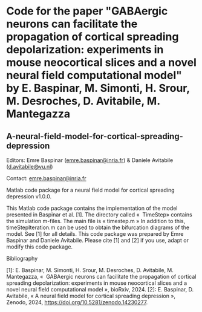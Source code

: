 # Code for the paper "GABAergic neurons can facilitate the propagation of cortical spreading depolarization: experiments in mouse neocortical slices and a novel neural field computational model" by E. Baspinar, M. Simonti, H. Srour, M. Desroches, D. Avitabile, M. Mantegazza 


## A-neural-field-model-for-cortical-spreading-depression

Editors: Emre Baspinar (emre.baspinar@inria.fr) & Daniele Avitabile (d.avitabile@vu.nl)

Contact: emre.baspinar@inria.fr

Matlab code package for a neural field model for cortical spreading depression v1.0.0.

This Matlab code package contains the implementation of the model presented in Baspinar et al. [1]. The directory called «  TimeStep» contains the simulation m-files. The main file is « timestep.m » In addition to this, timeStepIteration.m can be used to obtain the bifurcation diagrams of the model. See [1] for all details. This code package was prepared by Emre Baspinar and Daniele Avitabile. Please cite [1] and [2] if you use, adapt or modify this code package.

Bibliography

[1]: E. Baspinar, M. Simonti, H. Srour, M. Desroches, D. Avitabile, M. Mantegazza, «  GABAergic neurons can facilitate the propagation of cortical spreading depolarization: experiments in mouse neocortical slices and a novel neural field computational model », bioRxiv, 2024.
[2]: E. Baspinar, D. Avitabile, «  A neural field model for cortical spreading depression  », Zenodo, 2024, https://doi.org/10.5281/zenodo.14230277.
